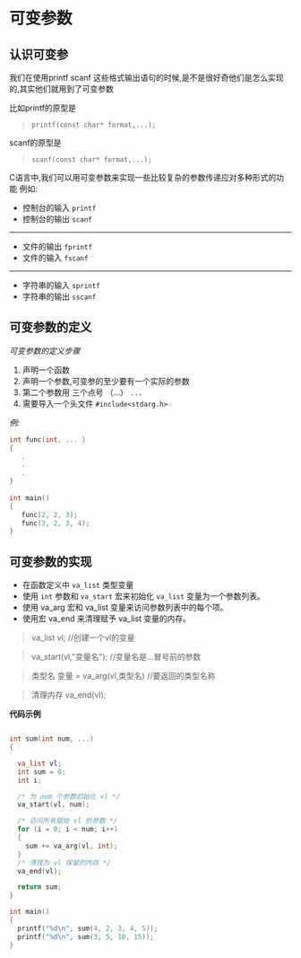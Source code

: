 # 可变参数

## 认识可变参
我们在使用printf scanf 这些格式输出语句的时候,是不是很好奇他们是怎么实现的,其实他们就用到了可变参数

比如printf的原型是
> `printf(const char* format,...);`

scanf的原型是
> `scanf(const char* format,...);`

C语言中,我们可以用可变参数来实现一些比较复杂的参数传递应对多种形式的功能
例如:
 
+ 控制台的输入		`printf	`	
+ 控制台的输出		`scanf`
-----------------------------

+ 文件的输出		`fprintf`	
+ 文件的输入		`fscanf`
-----------------------------
+ 字符串的输入		`sprintf`
+ 字符串的输出 		`sscanf`


## 可变参数的定义

*可变参数的定义步骤*

1. 声明一个函数
2. 声明一个参数,可变参的至少要有一个实际的参数
3. 第二个参数用 三个点号 （...） `...`
4. 需要导入一个头文件  `#include<stdarg.h>`

*例:*
```c
int func(int, ... ) 
{
   .
   .
   .
}
 
int main()
{
   func(2, 2, 3);
   func(3, 2, 3, 4);
}
```

## 可变参数的实现


- 在函数定义中 `va_list` 类型变量
- 使用 `int` 参数和 `va_start` 宏来初始化 `va_list` 变量为一个参数列表。
- 使用 va_arg 宏和 va_list 变量来访问参数列表中的每个项。
- 使用宏 va_end 来清理赋予 va_list 变量的内存。

> va_list vl;   //创建一个vl的变量

> va_start(vl,"变量名");		//变量名是...冒号前的参数

> 类型名 变量 = va_arg(vl,类型名)		//要返回的类型名称

> 清理内存 va_end(vl);

**代码示例**
```cpp

int sum(int num, ...)
{

  va_list vl;
  int sum = 0;
  int i;

  /* 为 num 个参数初始化 vl */
  va_start(vl, num);

  /* 访问所有赋给 vl 的参数 */
  for (i = 0; i < num; i++)
  {
	sum += va_arg(vl, int);
  }
  /* 清理为 vl 保留的内存 */
  va_end(vl);

  return sum;
}

int main()
{
  printf("%d\n", sum(4, 2, 3, 4, 5));
  printf("%d\n", sum(3, 5, 10, 15));
}

```

